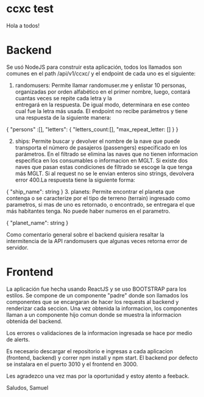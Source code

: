 # ccxc test


Hola a todos!


# Backend

Se usó NodeJS para construir esta aplicación, todos los llamados son comunes en el path /api/v1/ccxc/ y el endpoint de cada uno es el siguiente:

1. randomusers:
  Permite llamar randomuser.me y enlistar 10 personas, organizadas por orden alfabético en el primer nombre, luego, contará cuantas veces se repite cada letra y la   
  entregará en la respuesta. De igual modo, determinara en ese conteo cual fue la letra más usada. El endpoint no recibe parámetros y tiene una respuesta de la     siguiente manera:
  
  {
    "persons" :[],
    "letters": {
        "letters_count:[],
        "max_repeat_letter: []
        }
  }
  
  2. ships:
  Permite buscar y devolver el nombre de la nave que puede transporta el número de pasajeros (passengers) especificado en los parámetros. En el filtrado se elimina las naves que no tienen informacion especifica en los consumables o informacion en MGLT. Si existe dos naves que pasan estas condiciones de filtrado se escoge la que tenga más MGLT. Si al request no se le envian enteros sino strings, devolvera error 400.La respuesta tiene la siguiente forma:
  
  {
    "ship_name": string
  }
 3. planets:
 Permite encontrar el planeta que contenga o se caracterize por el tipo de terreno (terrain) ingresado como parametros, si mas de uno es retornado, o encontrado, se entregara el que más habitantes tenga. No puede haber numeros en el parametro.
 
 {
    "planet_name": string
 }
 
 Como comentario general sobre el backend quisiera resaltar la intermitencia de la API randomusers que algunas veces retorna error de servidor.
 
 # Frontend
 
 La aplicación fue hecha usando ReactJS y se uso BOOTSTRAP para los estilos. Se compone de un componente "padre" donde son llamados los componentes que se encargaran de hacer los requests al backend y renderizar cada seccion. Una vez obtenida la informacion, los componentes llaman a un componente hijo comun donde se muestra la informacion obtenida del backend.
 
 Los errores o validaciones de la informacion ingresada se hace por medio de alerts.
 
 
 
 Es necesario descargar el repositorio e ingresas a cada aplicacion (frontend, backend) y correr npm install y npm start. El backend por defecto se instalara en el puerto 3010 y el frontend en 3000.
 
 Les agradezco una vez mas por la oportunidad y estoy atento a feeback.
 
 Saludos,
 Samuel
